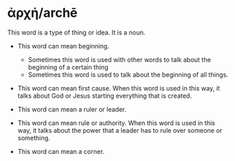 # ἀρχή/archē 
This word is a type of thing or idea. It is a noun. 

* This word can mean beginning.
    * Sometimes this word is used with other words to talk about the beginning of a certain thing
    * Sometimes this word is used to talk about the beginning of all things. 


* This word can mean first cause. When this word is used in this way, it talks about God or Jesus starting everything that is created. 


* This word can mean a ruler or leader. 

* This word can mean rule or authority. When this word is used in this way, it talks about the power that a leader has to rule over someone or something.


* This word can mean a corner.
